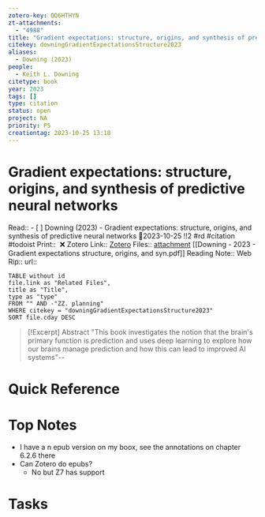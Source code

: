 ```yaml
---
zotero-key: QQ6HTHYN
zt-attachments:
  - "4988"
title: "Gradient expectations: structure, origins, and synthesis of predictive neural networks"
citekey: downingGradientExpectationsStructure2023
aliases:
  - Downing (2023)
people:
  - Keith L. Downing
citetype: book
year: 2023
tags: []
type: citation
status: open
project: NA
priority: P5
creationtag: 2023-10-25 13:18
---
```

# Gradient expectations: structure, origins, and synthesis of predictive neural networks
Read:: - [ ] Downing (2023) - Gradient expectations: structure, origins, and synthesis of predictive neural networks 🛫2023-10-25 !!2 #rd #citation #todoist
Print::  ❌
Zotero Link:: [Zotero](zotero://select/library/items/QQ6HTHYN) 
Files:: [attachment](<file:///C:/Users/michaelt/Insync/m@tarlton.info/Google%20Drive/06.%20Zotero/storage/BWKRA2G6/Downing%20-%202023%20-%20Gradient%20expectations%20structure,%20origins,%20and%20syn.pdf>) [[Downing - 2023 - Gradient expectations structure, origins, and syn.pdf]]
Reading Note::
Web Rip::
url:: 

```dataview
TABLE without id
file.link as "Related Files",
title as "Title",
type as "type"
FROM "" AND -"ZZ. planning"
WHERE citekey = "downingGradientExpectationsStructure2023" 
SORT file.cday DESC
```

> [!Excerpt] Abstract
> "This book investigates the notion that the brain's primary function is prediction and uses deep learning to explore how our brains manage prediction and how this can lead to improved AI systems"--
# Quick Reference

# Top Notes 
- I have a n epub version on my boox, see the annotations on chapter 6.2.6 there
- Can Zotero do epubs?
	- No but Z7 has support

# Tasks






















